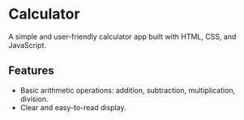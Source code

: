 # Calculator

A simple and user-friendly calculator app built with HTML, CSS, and JavaScript.

## Features

- Basic arithmetic operations: addition, subtraction, multiplication, division.
- Clear and easy-to-read display.
